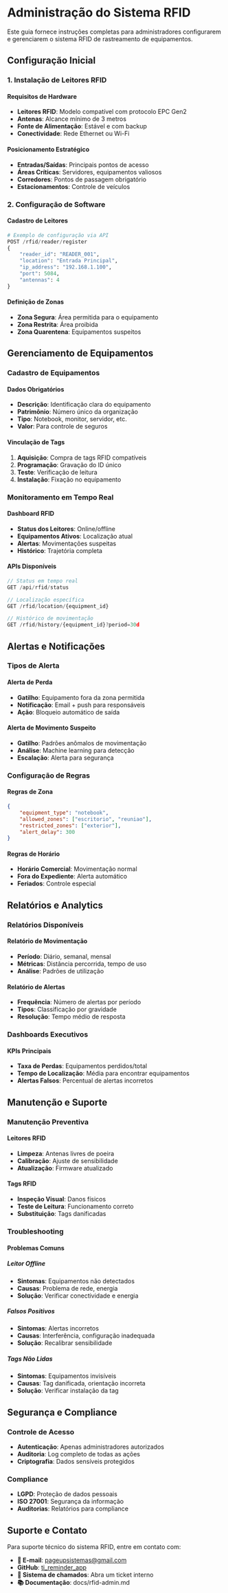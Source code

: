 # Administração do Sistema RFID

Este guia fornece instruções completas para administradores configurarem e gerenciarem o sistema RFID de rastreamento de equipamentos.

## Configuração Inicial

### 1. Instalação de Leitores RFID

#### Requisitos de Hardware
- **Leitores RFID**: Modelo compatível com protocolo EPC Gen2
- **Antenas**: Alcance mínimo de 3 metros
- **Fonte de Alimentação**: Estável e com backup
- **Conectividade**: Rede Ethernet ou Wi-Fi

#### Posicionamento Estratégico
- **Entradas/Saídas**: Principais pontos de acesso
- **Áreas Críticas**: Servidores, equipamentos valiosos
- **Corredores**: Pontos de passagem obrigatório
- **Estacionamentos**: Controle de veículos

### 2. Configuração de Software

#### Cadastro de Leitores
```python
# Exemplo de configuração via API
POST /rfid/reader/register
{
    "reader_id": "READER_001",
    "location": "Entrada Principal",
    "ip_address": "192.168.1.100",
    "port": 5084,
    "antennas": 4
}
```

#### Definição de Zonas
- **Zona Segura**: Área permitida para o equipamento
- **Zona Restrita**: Área proibida
- **Zona Quarentena**: Equipamentos suspeitos

## Gerenciamento de Equipamentos

### Cadastro de Equipamentos

#### Dados Obrigatórios
- **Descrição**: Identificação clara do equipamento
- **Patrimônio**: Número único da organização
- **Tipo**: Notebook, monitor, servidor, etc.
- **Valor**: Para controle de seguros

#### Vinculação de Tags
1. **Aquisição**: Compra de tags RFID compatíveis
2. **Programação**: Gravação do ID único
3. **Teste**: Verificação de leitura
4. **Instalação**: Fixação no equipamento

### Monitoramento em Tempo Real

#### Dashboard RFID
- **Status dos Leitores**: Online/offline
- **Equipamentos Ativos**: Localização atual
- **Alertas**: Movimentações suspeitas
- **Histórico**: Trajetória completa

#### APIs Disponíveis
```javascript
// Status em tempo real
GET /api/rfid/status

// Localização específica
GET /rfid/location/{equipment_id}

// Histórico de movimentação
GET /rfid/history/{equipment_id}?period=30d
```

## Alertas e Notificações

### Tipos de Alerta

#### Alerta de Perda
- **Gatilho**: Equipamento fora da zona permitida
- **Notificação**: Email + push para responsáveis
- **Ação**: Bloqueio automático de saída

#### Alerta de Movimento Suspeito
- **Gatilho**: Padrões anômalos de movimentação
- **Análise**: Machine learning para detecção
- **Escalação**: Alerta para segurança

### Configuração de Regras

#### Regras de Zona
```json
{
    "equipment_type": "notebook",
    "allowed_zones": ["escritorio", "reuniao"],
    "restricted_zones": ["exterior"],
    "alert_delay": 300
}
```

#### Regras de Horário
- **Horário Comercial**: Movimentação normal
- **Fora do Expediente**: Alerta automático
- **Feriados**: Controle especial

## Relatórios e Analytics

### Relatórios Disponíveis

#### Relatório de Movimentação
- **Período**: Diário, semanal, mensal
- **Métricas**: Distância percorrida, tempo de uso
- **Análise**: Padrões de utilização

#### Relatório de Alertas
- **Frequência**: Número de alertas por período
- **Tipos**: Classificação por gravidade
- **Resolução**: Tempo médio de resposta

### Dashboards Executivos

#### KPIs Principais
- **Taxa de Perdas**: Equipamentos perdidos/total
- **Tempo de Localização**: Média para encontrar equipamentos
- **Alertas Falsos**: Percentual de alertas incorretos

## Manutenção e Suporte

### Manutenção Preventiva

#### Leitores RFID
- **Limpeza**: Antenas livres de poeira
- **Calibração**: Ajuste de sensibilidade
- **Atualização**: Firmware atualizado

#### Tags RFID
- **Inspeção Visual**: Danos físicos
- **Teste de Leitura**: Funcionamento correto
- **Substituição**: Tags danificadas

### Troubleshooting

#### Problemas Comuns

##### Leitor Offline
- **Sintomas**: Equipamentos não detectados
- **Causas**: Problema de rede, energia
- **Solução**: Verificar conectividade e energia

##### Falsos Positivos
- **Sintomas**: Alertas incorretos
- **Causas**: Interferência, configuração inadequada
- **Solução**: Recalibrar sensibilidade

##### Tags Não Lidas
- **Sintomas**: Equipamentos invisíveis
- **Causas**: Tag danificada, orientação incorreta
- **Solução**: Verificar instalação da tag

## Segurança e Compliance

### Controle de Acesso
- **Autenticação**: Apenas administradores autorizados
- **Auditoria**: Log completo de todas as ações
- **Criptografia**: Dados sensíveis protegidos

### Compliance
- **LGPD**: Proteção de dados pessoais
- **ISO 27001**: Segurança da informação
- **Auditorias**: Relatórios para compliance

## Suporte e Contato

Para suporte técnico do sistema RFID, entre em contato com:
- **📧 E-mail**: pageupsistemas@gmail.com
- **<i class="fab fa-github"></i> GitHub**: [ti_reminder_app](https://github.com/pgup-sistemas/ti_reminder_app.git)
- **🎫 Sistema de chamados**: Abra um ticket interno
- **📚 Documentação**: docs/rfid-admin.md